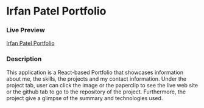 <h1>Irfan Patel Portfolio</h1>
<h3>Live Preview</h3>
    <a href="https://irfanpatel-portfolio.herokuapp.com/" target="_blank">Irfan Patel Portfolio</a>
<h3>Description</h3>
<p> This application is a React-based Portfolio that showcases information about me, the skills, the projects and my contact information. Under the project tab, user can click the image or the paperclip to see the live web site or the github  tab to go to the repository of the project. Furthermore, the project give a glimpse of the summary and technologies used.</p>



